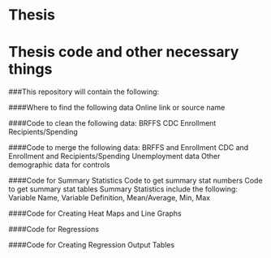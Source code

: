 # Thesis
# Thesis code and other necessary things

###This repository will contain the following:

####Where to find the following data
    Online link or source name

####Code to clean the following data:
    BRFFS
    CDC
    Enrollment
    Recipients/Spending
  
####Code to merge the following data:
    BRFFS and Enrollment
    CDC and Enrollment and Recipients/Spending
    Unemployment data
    Other demographic data for controls
  
####Code for Summary Statistics
    Code to get summary stat numbers
    Code to get summary stat tables
    Summary Statistics include the following: Variable Name, Variable Definition, Mean/Average, Min, Max
    
####Code for Creating Heat Maps and Line Graphs
       
####Code for Regressions
 
####Code for Creating Regression Output Tables

